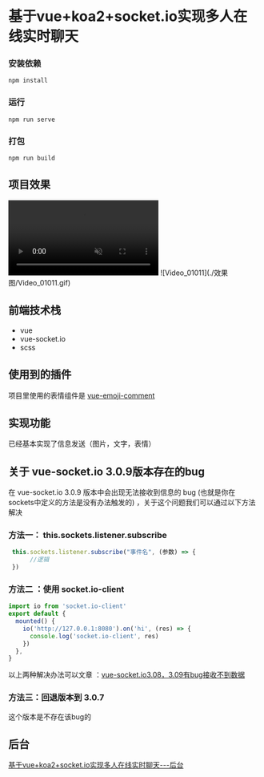 # 基于vue+koa2+socket.io实现多人在线实时聊天

### 安装依赖

```
npm install
```

### 运行

```
npm run serve
```

### 打包

```
npm run build
```

## 项目效果

<video id="video" controls="" muted   autoplay="autoplay" preload="none">
    <source id="mp4" src="./效果图/1.mp4" type="video/mp4">
</video>
![Video_01011](./效果图/Video_01011.gif)


## 前端技术栈

- vue
- vue-socket.io
- scss

## 使用到的插件

项目里使用的表情组件是 [vue-emoji-comment](https://github.com/pppercyWang/vue-emoji-comment)

## 实现功能

已经基本实现了信息发送（图片，文字，表情）

## 关于 vue-socket.io 3.0.9版本存在的bug

在 vue-socket.io 3.0.9 版本中会出现无法接收到信息的 bug (也就是你在 sockets中定义的方法是没有办法触发的) ，关于这个问题我们可以通过以下方法解决

### 方法一： this.sockets.listener.subscribe

```javascript
 this.sockets.listener.subscribe("事件名", (参数) => {
      //逻辑
 })
```

### 方法二 ：使用  socket.io-client

```javascript
import io from 'socket.io-client'
export default {
  mounted() {
    io('http://127.0.0.1:8080').on('hi', (res) => {
      console.log('socket.io-client', res)
    })
  },
}
```

以上两种解决办法可以文章 ：[vue-socket.io3.08，3.09有bug接收不到数据](https://segmentfault.com/a/1190000022624044 )

### 方法三：回退版本到 3.0.7

这个版本是不存在该bug的

## 后台

[基于vue+koa2+socket.io实现多人在线实时聊天---后台](https://gitee.com/ymshen/chat_serve)

